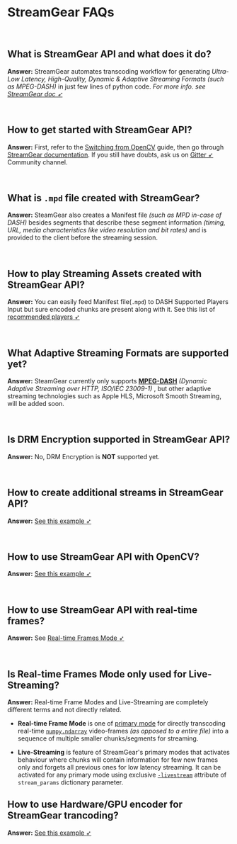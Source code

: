 <!--
===============================================
vidgear library source-code is deployed under the Apache 2.0 License:

Copyright (c) 2019 Abhishek Thakur(@abhiTronix) <abhi.una12@gmail.com>

Licensed under the Apache License, Version 2.0 (the "License");
you may not use this file except in compliance with the License.
You may obtain a copy of the License at

   http://www.apache.org/licenses/LICENSE-2.0

Unless required by applicable law or agreed to in writing, software
distributed under the License is distributed on an "AS IS" BASIS,
WITHOUT WARRANTIES OR CONDITIONS OF ANY KIND, either express or implied.
See the License for the specific language governing permissions and
limitations under the License.
===============================================
-->

# StreamGear FAQs

&thinsp;

## What is StreamGear API and what does it do?

**Answer:** StreamGear automates transcoding workflow for generating _Ultra-Low Latency, High-Quality, Dynamic & Adaptive Streaming Formats (such as MPEG-DASH)_ in just few lines of python code. _For more info. see [StreamGear doc ➶](../../gears/streamgear/introduction/)_

&thinsp;

## How to get started with StreamGear API?

**Answer:** First, refer to the [Switching from OpenCV](../../switch_from_cv/#switching-videocapture-apis) guide, then go through [StreamGear documentation](../../gears/streamgear/overview/). If you still have doubts, ask us on [Gitter ➶](https://gitter.im/vidgear/community) Community channel.

&thinsp;

## What is `.mpd` file created with StreamGear?

**Answer:** SteamGear also creates a Manifest file _(such as MPD in-case of DASH)_ besides segments that describe these segment information _(timing, URL, media characteristics like video resolution and bit rates)_ and is provided to the client before the streaming session.

&thinsp;

## How to play Streaming Assets created with StreamGear API?

**Answer:** You can easily feed Manifest file(`.mpd`) to DASH Supported Players Input but sure encoded chunks are present along with it. See this list of [recommended players ➶](../../gears/streamgear/introduction/#recommended-stream-players)

&thinsp;

## What Adaptive Streaming Formats are supported yet?

**Answer:** SteamGear currently only supports [**MPEG-DASH**](https://www.encoding.com/mpeg-dash/) _(Dynamic Adaptive Streaming over HTTP, ISO/IEC 23009-1)_ , but other adaptive streaming technologies such as Apple HLS, Microsoft Smooth Streaming, will be added soon.

&thinsp;

## Is DRM Encryption supported in StreamGear API?

**Answer:** No, DRM Encryption is **NOT** supported yet.

&thinsp;

## How to create additional streams in StreamGear API?

**Answer:** [See this example ➶](../../gears/streamgear/ssm/usage/#usage-with-additional-streams)

&thinsp;


## How to use StreamGear API with OpenCV?

**Answer:** [See this example ➶](../../gears/streamgear/rtfm/usage/#bare-minimum-usage-with-opencv)

&thinsp;

## How to use StreamGear API with real-time frames?

**Answer:** See [Real-time Frames Mode ➶](../../gears/streamgear/rtfm/overview)

&thinsp;

## Is Real-time Frames Mode only used for Live-Streaming?

**Answer:** Real-time Frame Modes and Live-Streaming are completely different terms and not directly related. 

- **Real-time Frame Mode** is one of [primary mode](../../gears/streamgear/introduction/#mode-of-operations) for directly transcoding real-time [`numpy.ndarray`](https://numpy.org/doc/1.18/reference/generated/numpy.ndarray.html#numpy-ndarray) video-frames _(as opposed to a entire file)_ into a sequence of multiple smaller chunks/segments for streaming. 

- **Live-Streaming** is feature of StreamGear's primary modes that activates behaviour where chunks will contain information for few new frames only and forgets all previous ones for low latency streaming. It can be activated for any primary mode using exclusive [`-livestream`](../../gears/streamgear/params/#a-exclusive-parameters) attribute of `stream_params` dictionary parameter.


## How to use Hardware/GPU encoder for StreamGear trancoding?

**Answer:** [See this example ➶](../../gears/streamgear/rtfm/usage/#usage-with-hardware-video-encoder)

&thinsp;